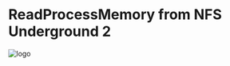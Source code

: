 # ReadProcessMemory from NFS Underground 2

![logo](https://github.com/Eltex-Shvecov/NFSU2/blob/main/logo/logo.gif)

